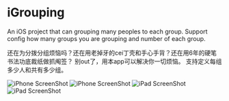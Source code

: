 iGrouping
=========
An iOS project that can grouping many peoples to each group.
Support config how many groups you are grouping and number of each group.


还在为分拨分组烦恼吗？还在用老掉牙的cei丁壳和手心手背？还在用6年的硬笔书法功底裁纸做抓阄签？
别out了，用本app可以解决你一切烦恼。
支持定义每组多少人和共有多少组。


<img src='http://ww1.sinaimg.cn/bmiddle/54f09b5agw1egv80r3z37j20hs0vkdgx.jpg' alt='iPhone ScreenShot' />
<img src='http://ww2.sinaimg.cn/bmiddle/54f09b5agw1egv80u9tjqj20hs0vkt9u.jpg' alt='iPhone ScreenShot' />
<img src='http://ww3.sinaimg.cn/bmiddle/54f09b5agw1egv80xdx4dj216o1kwwgy.jpg' alt='iPad ScreenShot' />
<img src='http://ww4.sinaimg.cn/bmiddle/54f09b5agw1egv80yx913j21kw16ojur.jpg' alt='iPad ScreenShot' />
